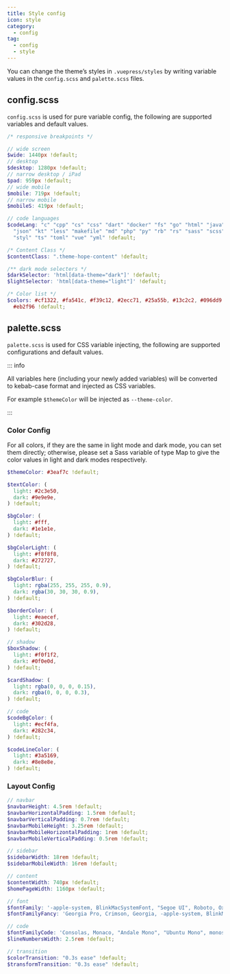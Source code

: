 ```yaml
---
title: Style config
icon: style
category:
  - config
tag:
  - config
  - style
---
```


You can change the theme’s styles in `.vuepress/styles` by writing variable values in the `config.scss` and `palette.scss` files.

<!-- more -->

## config.scss

`config.scss` is used for pure variable config, the following are supported variables and default values.

```scss
/* responsive breakpoints */

// wide screen
$wide: 1440px !default;
// desktop
$desktop: 1280px !default;
// narrow desktop / iPad
$pad: 959px !default;
// wide mobile
$mobile: 719px !default;
// narrow mobile
$mobileS: 419px !default;

// code languages
$codeLang: "c" "cpp" "cs" "css" "dart" "docker" "fs" "go" "html" "java" "js"
  "json" "kt" "less" "makefile" "md" "php" "py" "rb" "rs" "sass" "scss" "sh"
  "styl" "ts" "toml" "vue" "yml" !default;

/* Content Class */
$contentClass: ".theme-hope-content" !default;

/** dark mode selecters */
$darkSelector: 'html[data-theme="dark"]' !default;
$lightSelector: 'html[data-theme="light"]' !default;

/* Color list */
$colors: #cf1322, #fa541c, #f39c12, #2ecc71, #25a55b, #13c2c2, #096dd9, #aa6fe9,
  #eb2f96 !default;
```

## palette.scss

`palette.scss` is used for CSS variable injecting, the following are supported configurations and default values.

::: info

All variables here (including your newly added variables) will be converted to kebab-case format and injected as CSS variables.

For example `$themeColor` will be injected as `--theme-color`.

:::

### Color Config

For all colors, if they are the same in light mode and dark mode, you can set them directly; otherwise, please set a Sass variable of type Map to give the color values in light and dark modes respectively.

```scss
$themeColor: #3eaf7c !default;

$textColor: (
  light: #2c3e50,
  dark: #9e9e9e,
) !default;

$bgColor: (
  light: #fff,
  dark: #1e1e1e,
) !default;

$bgColorLight: (
  light: #f8f8f8,
  dark: #272727,
) !default;

$bgColorBlur: (
  light: rgba(255, 255, 255, 0.9),
  dark: rgba(30, 30, 30, 0.9),
) !default;

$borderColor: (
  light: #eaecef,
  dark: #302d28,
) !default;

// shadow
$boxShadow: (
  light: #f0f1f2,
  dark: #0f0e0d,
) !default;

$cardShadow: (
  light: rgba(0, 0, 0, 0.15),
  dark: rgba(0, 0, 0, 0.3),
) !default;

// code
$codeBgColor: (
  light: #ecf4fa,
  dark: #282c34,
) !default;

$codeLineColor: (
  light: #3a5169,
  dark: #8e8e8e,
) !default;
```

### Layout Config

```scss
// navbar
$navbarHeight: 4.5rem !default;
$navbarHorizontalPadding: 1.5rem !default;
$navbarVerticalPadding: 0.7rem !default;
$navbarMobileHeight: 3.25rem !default;
$navbarMobileHorizontalPadding: 1rem !default;
$navbarMobileVerticalPadding: 0.5rem !default;

// sidebar
$sidebarWidth: 18rem !default;
$sidebarMobileWidth: 16rem !default;

// content
$contentWidth: 740px !default;
$homePageWidth: 1160px !default;

// font
$fontFamily: '-apple-system, BlinkMacSystemFont, "Segoe UI", Roboto, Oxygen, Ubuntu, Cantarell, "Fira Sans", "Droid Sans", "Helvetica Neue", STHeiti, "Microsoft YaHei", SimSun, sans-serif' !default;
$fontFamilyFancy: 'Georgia Pro, Crimson, Georgia, -apple-system, BlinkMacSystemFont, "Segoe UI", Roboto, Oxygen, Ubuntu, Cantarell, "Fira Sans", "Droid Sans", "Helvetica Neue", STHeiti, "Microsoft YaHei", SimSun, sans-serif' !default;

// code
$fontFamilyCode: 'Consolas, Monaco, "Andale Mono", "Ubuntu Mono", monospace' !default;
$lineNumbersWidth: 2.5rem !default;

// transition
$colorTransition: "0.3s ease" !default;
$transformTransition: "0.3s ease" !default;
```
